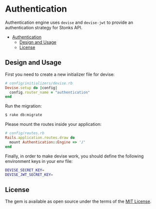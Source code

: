 # Authentication

Authentication engine uses `devise` and `devise-jwt` to provide an authentication strategy for Stonks API.

- [Authentication](#authentication)
  - [Design and Usage](#design-and-usage)
  - [License](#license)

## Design and Usage

First you need to create a new initializer file for devise:
```ruby
# config/initializers/devise.rb
Devise.setup do |config|
  config.router_name = "authentication"
end
```

Run the migration:
```bash
$ rake db:migrate
```

Please mount the routes inside your application:
```ruby
# config/routes.rb
Rails.application.routes.draw do
  mount Authentication::Engine => '/'
end
```

Finally, in order to make devise work, you should define the following environment keys in your env file:

```bash
DEVISE_SECRET_KEY=
DEVISE_JWT_SECRET_KEY=
```

## License

The gem is available as open source under the terms of the [MIT License](https://opensource.org/licenses/MIT).
